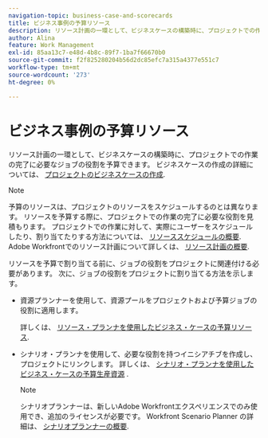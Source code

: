 ```yaml
---
navigation-topic: business-case-and-scorecards
title: ビジネス事例の予算リソース
description: リソース計画の一環として、ビジネスケースの構築時に、プロジェクトでの作業の完了に必要なジョブの役割を予算できます。 ビジネスケースの作成の詳細については、「プロジェクトのビジネスケースの作成」を参照してください。
author: Alina
feature: Work Management
exl-id: 85aa13c7-e48d-4b8c-89f7-1ba7f66670b0
source-git-commit: f2f825280204b56d2dc85efc7a315a4377e551c7
workflow-type: tm+mt
source-wordcount: '273'
ht-degree: 0%

---
```


# ビジネス事例の予算リソース

リソース計画の一環として、ビジネスケースの構築時に、プロジェクトでの作業の完了に必要なジョブの役割を予算できます。 ビジネスケースの作成の詳細については、 [プロジェクトのビジネスケースの作成](../../../manage-work/projects/define-a-business-case/create-business-case.md).

>[!NOTE]
>
>予算のリソースは、プロジェクトのリソースをスケジュールするのとは異なります。 リソースを予算する際に、プロジェクトでの作業の完了に必要な役割を見積もります。 プロジェクトでの作業に対して、実際にユーザーをスケジュールしたり、割り当てたりする方法については、 [リソーススケジュールの概要](../../../resource-mgmt/resource-scheduling/get-started-resource-scheduling.md). Adobe Workfrontでのリソース計画について詳しくは、 [リソース計画の概要](../../../resource-mgmt/resource-planning/get-started-resource-planning.md).

リソースを予算で割り当てる前に、ジョブの役割をプロジェクトに関連付ける必要があります。 次に、ジョブの役割をプロジェクトに割り当てる方法を示します。

* 資源プランナーを使用して、資源プールをプロジェクトおよび予算ジョブの役割に適用します。

   詳しくは、 [リソース・プランナを使用したビジネス・ケースの予算リソース](../../../manage-work/projects/define-a-business-case/budget-resources-in-business-case-use-resource-planner.md).

* シナリオ・プランナを使用して、必要な役割を持つイニシアチブを作成し、プロジェクトにリンクします。 詳しくは、 [シナリオ・プランナを使用したビジネス・ケースの予算生産資源](../../../manage-work/projects/define-a-business-case/budget-resources-in-business-case-use-scenario-planner.md) .

   >[!NOTE]
   >
   >シナリオプランナーは、新しいAdobe Workfrontエクスペリエンスでのみ使用でき、追加のライセンスが必要です。 Workfront Scenario Planner の詳細は、 [シナリオプランナーの概要](../../../scenario-planner/scenario-planner-overview.md).

<!--
<p data-mc-conditions="QuicksilverOrClassic.Draft mode">(NOTE:ALL content below has been moved to another article - we now have two "how to" budget in the business case: one for the resource planner and one of the scenario planner)</p>
-->

<!--
<p data-mc-conditions="QuicksilverOrClassic.Draft mode">You can associate Resource Pools with a project as part of completing the Resource Budgeting section of the Business Case of the project. The information you update here is also reflected in the Resource Planner.</p>
-->

<!--
<p data-mc-conditions="QuicksilverOrClassic.Draft mode"> For more information about creating a Business Case, see <a href="../../../manage-work/projects/define-a-business-case/create-business-case.md" class="MCXref xref">Create a Business Case for a project </a>. For more information about planning in the Resource Planner, see <a href="../../../resource-mgmt/resource-planning/get-started-resource-planner.md" class="MCXref xref">Resource Planner overview</a>.</p>
-->

<!--
<h2 data-mc-conditions="QuicksilverOrClassic.Draft mode">Prerequisites for budgeting resources on a project</h2>
-->

<!--
<p data-mc-conditions="QuicksilverOrClassic.Draft mode">To successfully budget your resources in the Business case, you must have the following information available in Adobe Workfront:</p>
-->

<!--
  <li data-mc-conditions="QuicksilverOrClassic.Draft mode">You must have Edit access to projects in your access level.</li>
  -->

<!--
  <li data-mc-conditions="QuicksilverOrClassic.Draft mode">You must have Manage permissions on the project to be able to edit the Business Case of the project. </li>
  -->

<!--
  <p data-mc-conditions="QuicksilverOrClassic.Draft mode">You must have Edit access to Resource Management and Financial Data, as well as Manage Finance permissions on the project.</p>
  -->

<!--
  <p data-mc-conditions="QuicksilverOrClassic.Draft mode">For information about the access needed to budget resources, see <a href="../../../resource-mgmt/resource-planning/access-needed-to-budget-resources.md" class="MCXref xref">Access needed to budget resources in&nbsp;Adobe Workfront</a>.</p>
  -->

<!--
  <p data-mc-conditions="QuicksilverOrClassic.Draft mode">You must have Resource Pools attached to the project.</p>
  -->

<!--
  <p data-mc-conditions="QuicksilverOrClassic.Draft mode">(NOTE:you must have tasks assigned to job roles and users on the project - this is optional because the users and their roles come from the pools)</p>
  -->

<!--
  <note type="note">
  You cannot budget resources assigned to issues in the Business Case. You can budget them in the Resource Planner. For more information about the Resource Planner, see
  <a href="../../../resource-mgmt/resource-planning/get-started-resource-planner.md" class="MCXref xref">Resource Planner overview</a>.
  </note>
  -->

<!--
  <p data-mc-conditions="QuicksilverOrClassic.Draft mode">You must understand user and job role availability according to the Resource Management Preferences in your system.</p>
  -->

<!--
  <p data-mc-conditions="QuicksilverOrClassic.Draft mode">Obtaining information about user availability depends on how your Workfront administrator configures your Resource Management Preferences.</p>
  -->

<!--
  <p data-mc-conditions="QuicksilverOrClassic.Draft mode">For more information about calculating user availability and setting Resource Management Preferences, see <a href="../../../administration-and-setup/set-up-workfront/configure-system-defaults/configure-resource-mgmt-preferences.md" class="MCXref xref">Configure Resource Management preferences</a>.</p>
  -->

<!--
  <p data-mc-conditions="QuicksilverOrClassic.Draft mode">In order to calculate the Budgeted Labor Cost of the project, you must associate users and job roles with Cost per Hour rates. </p>
  -->

<!--
  <note type="note">
  Cost displays in the Business Case in the currency of the project.
  </note>
  -->

<!--
  <p data-mc-conditions="QuicksilverOrClassic.Draft mode">For more information about associating Cost per Hour rates with job roles, see <a href="../../../administration-and-setup/set-up-workfront/organizational-setup/create-manage-job-roles.md" class="MCXref xref">Create and manage job roles</a>.</p>
  -->

<!--
  <p data-mc-conditions="QuicksilverOrClassic.Draft mode">For more information about associating Cost per Hour rates with users, see <a href="../../../administration-and-setup/add-users/create-and-manage-users/edit-a-users-profile.md" class="MCXref xref">Edit a user's profile</a>.</p>
  -->

<!--
  <li data-mc-conditions="QuicksilverOrClassic.Draft mode">Although this is not a prerequisite, we also recommend that you might also have Planned Hours associated with your tasks, to understand the amount of work a task might need to complete. </li>
  -->

<!--
<h2 data-mc-conditions="QuicksilverOrClassic.Draft mode">Apply Resource Pools to a project and budget resources in the Business Case</h2>
-->

<!--
<note type="important">
You can budget your resources for a period of 15 years. If you budget resources for a project with a duration longer than 15 years the budgeting information might not be accurate.
</note>
-->

<!--
<p data-mc-conditions="QuicksilverOrClassic.Draft mode">To apply Resource Pools and budget project resources in the Business Case for a project with no Resource Pool:</p>
-->

<!--
   <li value="1" data-mc-conditions="QuicksilverOrClassic.Draft mode">Go to the project which you want to associate with the Resource Pools. </li>
   -->

<!--
   <li value="2" data-mc-conditions="QuicksilverOrClassic.Draft mode">Select the <strong>Project Details</strong> tab. </li>
   -->

<!--
   <p data-mc-conditions="QuicksilverOrClassic.Draft mode">Select the <strong>Business Case</strong> sub-tab. </p>
   -->

<!--
   <p data-mc-conditions="QuicksilverOrClassic.Draft mode">Click <strong>Business Case</strong> in the left panel. </p>
   -->

<!--
   <p data-mc-conditions="QuicksilverOrClassic.Draft mode">In the <strong>Resource Budgeting</strong> section, click <strong>Edit Resource Budgeting</strong>. </p>
   -->

<!--
   <p data-mc-conditions="QuicksilverOrClassic.Draft mode">In the <strong>Select Resource Pool</strong> field, specify one or several <strong>Resource Pools</strong>.</p>
   -->

<!--
   <p data-mc-conditions="QuicksilverOrClassic.Draft mode"> You must specify only Resource Pools that are populated with active users.</p>
   -->

<!--
   <note type="tip">
   If the project is already associated with Resource Pools, the Resource Planner displays by default. To add more Resource Pools to the project, edit the project. For information about editing a project, see
   <a href="../../../manage-work/projects/manage-projects/edit-projects.md" class="MCXref xref">Edit projects</a>.
   <br>
   </note>
   -->

<!--
   <p data-mc-conditions="QuicksilverOrClassic.Draft mode">Click <strong>Apply</strong>.</p>
   -->

<!--
   <p data-mc-conditions="QuicksilverOrClassic.Draft mode">The Resource Planner is displayed, for the selected project.</p>
   -->

<!--
   <p data-mc-conditions="QuicksilverOrClassic.Draft mode">For more information about the Resource Planner, see <a href="../../../resource-mgmt/resource-planning/get-started-resource-planner.md" class="MCXref xref">Resource Planner overview</a>.</p>
   -->

<!--
   <p data-mc-conditions="QuicksilverOrClassic.Draft mode"> <img src="assets/bc-resource-budgeting-area-350x276.png" alt="BC_resource_budgeting_area.png" style="width: 350;height: 276;"> </p>
   -->

<!--
   <p data-mc-conditions="QuicksilverOrClassic.Draft mode">(Optional) Click <strong>Week</strong>, <strong>Month</strong> or <strong>Quarter</strong> to display information for the project in different time frames.</p>
   -->

<!--
   <p data-mc-conditions="QuicksilverOrClassic.Draft mode">Click <strong>Today</strong> to return to today's time frame.</p>
   -->

<!--
   <li value="8" data-mc-conditions="QuicksilverOrClassic.Draft mode">(Optional) Click the <strong>Hours</strong> drop-down menu, and select <strong>Hours</strong>, <strong>FTE</strong>, or <strong>Cost</strong> to change how information displays in the Resource Planner. Hours display by default.</li>
   -->

<!--
   <li value="9" data-mc-conditions="QuicksilverOrClassic.Draft mode">(Optional) Click <strong>Export</strong> to export the Resource Planner to an Excel file.<br>
   <note type="note">
   You can export data for up to 12 time periods at a time.
   </note>
   </li>
   -->

<!--
   <li value="10" data-mc-conditions="QuicksilverOrClassic.Draft mode">(Optional) Click the <strong>Full Screen</strong> icon <img src="assets/full-screen-rp-in-bc.png" alt="full_screen_RP_in_BC.png"> to display the Resource Planner in full screen mode.<br></li>
   -->

<!--
   <li value="11" data-mc-conditions="QuicksilverOrClassic.Draft mode">Update the <strong>BDG</strong> (Budgeted Hours) field with Hour, FTE, or Cost values for the the users, roles, or the project by doing one of the following: <p>
   <ul>
   <li>
   <p data-mc-conditions="QuicksilverOrClassic.Draft mode">Manually estimate the amount of Hours, FTE, or Cost values for roles, users, or the project.</p>
   <p data-mc-conditions="QuicksilverOrClassic.Draft mode">Or</p>
   </li>
   <li data-mc-conditions="QuicksilverOrClassic.Draft mode">Click the <strong>Options</strong> icon for the project or the job roles and select an option to automatically budget the hours for roles, users, or the project.</li>
   </ul>
   <p data-mc-conditions="QuicksilverOrClassic.Draft mode">For more information about budgeting in the Project View of the Resource Planner, see the <a href="../../../resource-mgmt/resource-planning/budget-resources-project-role-views-resource-planner.md">Using the Project and Role Views to Budget Resources</a>.</p>
   <note type="note">
   You can budget hours, FTEs, or costs for your resources for any time frame displayed in the Resource Budgeting area, independent of the timeline of the project. For example, if you want to indicate that your resources might not be available during the timeline of the project (where they are associated with Planned Hours), but they might be available during another time, you can do so by budgeting them for time frames where the Planned Hours are zero, if that is when they become available to work.
   </note>
   </p></li>
   -->

<!--
   <p data-mc-conditions="QuicksilverOrClassic.Draft mode">(Optional) To understand whether you can move the budgeted Hours, FTEs, or Costs to another time frame, click the <strong>Options</strong> icon, then <strong>Adjust Budgeting Dates</strong>.</p>
   -->

<!--
   <p data-mc-conditions="QuicksilverOrClassic.Draft mode">For more information about adjusting budgeted dates, see <a href="../../../resource-mgmt/resource-planning/adjust-budgeting-dates.md" class="MCXref xref">Adjust budgeting dates in the Resource Planner</a>.</p>
   -->

<!--
   <p data-mc-conditions="QuicksilverOrClassic.Draft mode">Click <strong>Save</strong>.</p>
   -->

<!--
   <p data-mc-conditions="QuicksilverOrClassic.Draft mode">If you have Cost per Hour rates associated with your job roles, budgeting the resources in the Resource Budgeting area calculates the <strong>Budgeted Labor Cost</strong> of the project. The Budgeted Labor Cost is displayed in the Resource Budgeting area of the Business Case and in the Business Case Summary. <br></p>
   -->

<!--
   <p data-mc-conditions="QuicksilverOrClassic.Draft mode">The budgeting information specified in the Business Case is also displayed in the Resource Planner. </p>
   -->
